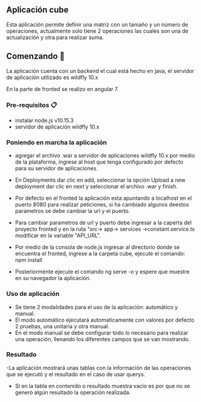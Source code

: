 ## Aplicación cube

Esta aplicación permite definir una matriz con un tamaño y un número de operaciones, actualmente solo tiene 2 operaciones las cuales son una de actualización y otra para realizar suma.

## Comenzando 🚀


La aplicación cuenta con un backend el cual está hecho en java, el servidor de aplicación utilizado es wildfly 10.x

En la parte de fronted se realizo en angular 7.

### Pre-requisitos 📋

- instalar node.js v10.15.3
- servidor de aplicación wildfly 10.x

### Poniendo en marcha la aplicación

- agregar el archivo .war a servidor de aplicaciones wildfly 10.x por medio de la plataforma, ingrese al host que tenga configurado por defecto para su servidor de aplicaciones.
- En Deployments dar clic en add, seleccionar la opción Upload a new deployment dar clic en next y seleccionar el archivo .war y finish.
- Por defecto en el fronted la aplicación esta apuntando a localhost en el puerto 8080 para realizar peticiones, si ha cambiado algunos deestos parametros se debe cambiar la url y el puerto.
- Para cambiar parametros de url y puerto debe ingresar a la caperta del proyecto fronted y en la ruta "src-> app-> services ->constant.service.ts modificar en la variable "API_URL". 

- Por medio de la consola de node.js ingresar al directorio donde se encuentra el fronted, ingrese a la carpeta cube, ejecute el comando: npm install
- Posteriormente ejecute el comando ng serve -o y espere que muestre en su navegador la aplicación.


### Uso de aplicación
- Se tiene 2 modalidades para el uso de la aplicación: automático y manual.
- El modo automático ejecutará automaticamente con valores por defecto 2 pruebas, una unitaria y otra manual.
- En el modo manual se debe configurar todo lo necesario para realizar una operación, llenando los diferentes campos que se van mostrando.

### Resultado
-La aplicación mostrará unas tablas con la información de las operaciones que se ejecutó y el resultado en el caso de usar querys.
- Si en la tabla en contenido o resultado muestra vacío es por que no se generó algún resultado la operación realizada.
